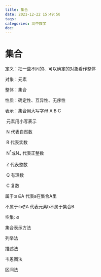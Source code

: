```yaml
---
title: 集合
date: 2021-12-22 15:49:50
tags:
categories: 高中数学
doc:
---
```


# 集合

定义：把一些不同的、可以确定的对象看作整体

对象：元素

整体：集合

性质：确定性、互异性、无序性

表示：集合用大写字母 A B C

​			元素用小写表示

​			N 代表自然数

​			R  代表实数

​			N<sup>*</sup>或N<sub>+	</sub>	代表正整数

​			Z 代表整数

​			Q 有理数

​			C 复数

属于:a∈A	代表a在集合A里

不属于:b∉A  代表元素b不属于集合B

空集:	∅



集合表示方法

列举法

描述法

韦恩图法

区间法